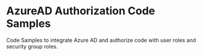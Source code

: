 # AzureAD Authorization Code Samples 
Code Samples to integrate Azure AD and authorize code with user roles and security group roles.
